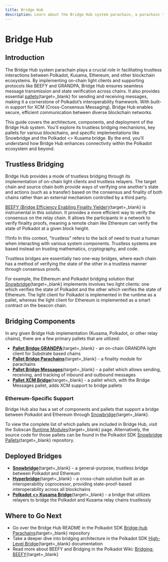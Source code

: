 ```yaml
---
title: Bridge Hub
description: Learn about the Bridge Hub system parachain, a parachain that facilitates the interactions from Polkadot to the rest of Web3.
---
```


# Bridge Hub

## Introduction

The Bridge Hub system parachain plays a crucial role in facilitating trustless interactions between Polkadot, Kusama, Ethereum, and other blockchain ecosystems. By implementing on-chain light clients and supporting protocols like BEEFY and GRANDPA, Bridge Hub ensures seamless message transmission and state verification across chains. It also provides essential [pallets](/polkadot-protocol/glossary/#pallet){target=\_blank} for sending and receiving messages, making it a cornerstone of Polkadot’s interoperability framework. With built-in support for XCM (Cross-Consensus Messaging), Bridge Hub enables secure, efficient communication between diverse blockchain networks.

This guide covers the architecture, components, and deployment of the Bridge Hub system. You'll explore its trustless bridging mechanisms, key pallets for various blockchains, and specific implementations like Snowbridge and the Polkadot <> Kusama bridge. By the end, you'll understand how Bridge Hub enhances connectivity within the Polkadot ecosystem and beyond.

## Trustless Bridging

Bridge Hub provides a mode of trustless bridging through its implementation of on-chain light clients and trustless relayers. The target chain and source chain both provide ways of verifying one another's state and actions (such as a transfer) based on the consensus and finality of both chains rather than an external mechanism controlled by a third party.

[BEEFY (Bridge Efficiency Enabling Finality Yielder)](https://wiki.polkadot.network/docs/learn-consensus#bridging-beefy){target=\_blank} is instrumental in this solution. It provides a more efficient way to verify the consensus on the relay chain. It allows the participants in a network to verify finality proofs, meaning a remote chain like Ethereum can verify the state of Polkadot at a given block height.

!!!info
    In this context, "trustless" refers to the lack of need to trust a human when interacting with various system components. Trustless systems are based instead on trusting mathematics, cryptography, and code.

Trustless bridges are essentially two one-way bridges, where each chain has a method of verifying the state of the other in a trustless manner through consensus proofs.

For example, the Ethereum and Polkadot bridging solution that [Snowbridge](https://docs.snowbridge.network/){target=\_blank} implements involves two light clients: one which verifies the state of Polkadot and the other which verifies the state of Ethereum. The light client for Polkadot is implemented in the runtime as a pallet, whereas the light client for Ethereum is implemented as a smart contract on the beacon chain.

## Bridging Components

In any given Bridge Hub implementation (Kusama, Polkadot, or other relay chains), there are a few primary pallets that are utilized:

- [**Pallet Bridge GRANDPA**](https://paritytech.github.io/polkadot-sdk/master/pallet_bridge_grandpa/index.html){target=\_blank} - an on-chain GRANDPA light client for Substrate based chains
- [**Pallet Bridge Parachains**](https://paritytech.github.io/polkadot-sdk/master/pallet_bridge_parachains/index.html){target=\_blank} - a finality module for parachains
- [**Pallet Bridge Messages**](https://paritytech.github.io/polkadot-sdk/master/pallet_bridge_messages/index.html){target=\_blank} - a pallet which allows sending, receiving, and tracking of inbound and outbound messages 
- [**Pallet XCM Bridge**](https://paritytech.github.io/polkadot-sdk/master/pallet_xcm_bridge_hub/index.html){target=\_blank} - a pallet which, with the Bridge Messages pallet, adds XCM support to bridge pallets

### Ethereum-Specific Support

Bridge Hub also has a set of components and pallets that support a bridge between Polkadot and Ethereum through [Snowbridge](https://github.com/Snowfork/snowbridge){target=\_blank}.

To view the complete list of which pallets are included in Bridge Hub, visit the Subscan [Runtime Modules](https://bridgehub-polkadot.subscan.io/runtime){target=\_blank} page. Alternatively, the source code for those pallets can be found in the Polkadot SDK [Snowbridge Pallets](https://github.com/paritytech/polkadot-sdk/tree/aff3a0796176ff3c0ee1b89c2f1d811a858f17a8/bridges/snowbridge/pallets){target=\_blank} repository.

## Deployed Bridges

- [**Snowbridge**](https://wiki.polkadot.network/docs/learn-snowbridge){target=\_blank} - a general-purpose, trustless bridge between Polkadot and Ethereum
- [**Hyperbridge**](https://wiki.polkadot.network/docs/learn-hyperbridge){target=\_blank} - a cross-chain solution built as an interoperability coprocessor, providing state-proof-based interoperability across all blockchains
- [**Polkadot <> Kusama Bridge**](https://wiki.polkadot.network/docs/learn-dot-ksm-bridge){target=\_blank} - a bridge that utilizes relayers to bridge the Polkadot and Kusama relay chains trustlessly

## Where to Go Next

- Go over the Bridge Hub README in the Polkadot SDK [Bridge-hub Parachains](https://github.com/paritytech/polkadot-sdk/blob/master/cumulus/parachains/runtimes/bridge-hubs/README.md){target=\_blank} repository
- Take a deeper dive into bridging architecture in the Polkadot SDK [High-Level Bridge](https://github.com/paritytech/polkadot-sdk/blob/master/bridges/docs/high-level-overview.md){target=\_blank} documentation
- Read more about BEEFY and Bridging in the Polkadot Wiki: [Bridging: BEEFY](https://wiki.polkadot.network/docs/learn-consensus#bridging-beefy){target=\_blank}
